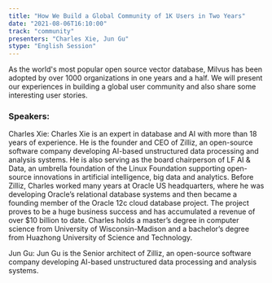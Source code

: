 ```yaml
---
title: "How We Build a Global Community of 1K Users in Two Years"
date: "2021-08-06T16:10:00" 
track: "community"
presenters: "Charles Xie, Jun Gu"
stype: "English Session"
---
```

As the world's most popular open source vector database, Milvus has been adopted by over 1000 organizations in one years and a half. We will present our experiences in building a global user community and also share some interesting user stories.
 ### Speakers: 
 Charles Xie: Charles Xie is an expert in database and AI with more than 18 years of experience. He is the founder and CEO of Zilliz, an open-source software company developing AI-based unstructured data processing and analysis systems. He is also serving as the board chairperson of LF AI & Data, an umbrella foundation of the Linux Foundation supporting open-source innovations in artificial intelligence, big data and analytics. Before Zilliz, Charles worked many years at Oracle US headquarters, where he was developing Oracle’s relational database systems and then became a founding member of the Oracle 12c cloud database project. The project proves to be a huge business success and has accumulated a revenue of over $10 billion to date. Charles holds a master’s degree in computer science from University of Wisconsin-Madison and a bachelor’s degree from Huazhong University of Science and Technology. 

Jun Gu: Jun Gu is the Senior architect of Zilliz, an open-source software company developing AI-based unstructured data processing and analysis systems. 